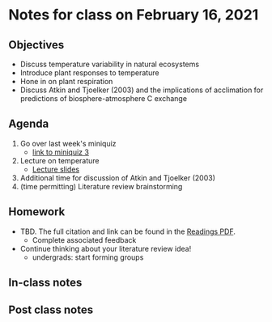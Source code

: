 # Notes for class on February 16, 2021

## Objectives
- Discuss temperature variability in natural ecosystems
- Introduce plant responses to temperature
- Hone in on plant respiration
- Discuss Atkin and Tjoelker (2003) and the implications of acclimation for predictions
of biosphere-atmosphere C exchange

## Agenda
1. Go over last week's miniquiz
	- [link to miniquiz 3](../MiniQuizzes/miniquiz3_02.11.2021.md)
2. Lecture on temperature
	- [Lecture slides](../Lecture_Slides/slides_02.16.2021.pdf)
3. Additional time for discussion of Atkin and Tjoelker (2003)
4. (time permitting) Literature review brainstorming

## Homework
- TBD. The full citation and link can be found in the 
[Readings PDF](../Readings/readings_ecophys_sp2021.pdf).
	- Complete associated feedback
- Continue thinking about your literature review idea!
	- undergrads: start forming groups

## In-class notes

## Post class notes